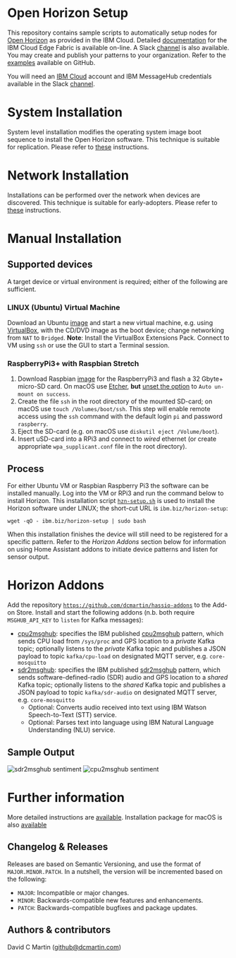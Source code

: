 # Open Horizon Setup

This repository contains sample scripts to automatically setup nodes for [Open Horizon][open-horizon] as provided in the IBM Cloud.  Detailed [documentation][edge-fabric] for the IBM Cloud Edge Fabric is available on-line.  A Slack [channel][edge-slack] is also available.  You may create and publish your patterns to your organization.  Refer to the [examples][examples] available on GitHub.

You will need an [IBM Cloud][ibm-cloud] account and IBM MessageHub credentials available in the Slack [channel][edge-slack].

# System Installation

System level installation modifies the operating system image boot sequence to install the Open Horizon software.  This technique is suitable for replication.  Please refer to [these][system] instructions.

# Network Installation

Installations can be performed over the network when devices are discovered.  This technique is suitable for early-adopters. Please refer to [these][network] instructions.

# Manual Installation

## Supported devices
A target device or virtual environment is required; either of the following are sufficient.

### LINUX (Ubuntu) Virtual Machine
Download an Ubuntu [image][ubuntu-image] and start a new virtual machine, e.g. using [VirtualBox][virtualbox], with the CD/DVD image as the boot device; change networking from `NAT` to `Bridged`.  **Note**: Install the VirtualBox Extensions Pack.  Connect to VM using `ssh` or use the GUI to start a Terminal session.

### RaspberryPi3+ with Raspbian Stretch
1. Download Raspbian [image][raspbian-image] for the RaspberryPi3 and flash a 32 Gbyte+ micro-SD card.  On macOS use [Etcher][etcher-io], **but** <ins>unset the option</ins> to `Auto un-mount on success`.
1. Create the file `ssh` in the root directory of the mounted SD-card; on macOS use `touch /Volumes/boot/ssh`.  This step will enable remote access using the `ssh` command with the default login `pi` and password `raspberry`.
1. Eject the SD-card (e.g. on macOS use `diskutil eject /Volume/boot`).
1. Insert uSD-card into a RPi3 and connect to _wired_ ethernet (or create appropriate `wpa_supplicant.conf` file in the root directory).

## Process
For either Ubuntu VM or Raspbian Raspberry Pi3 the software can be installed manually.  Log into the VM or RPi3 and run the command below to install Horizon.  This installation script [`hzn-setup.sh`][horizon-setup] is used to install the Horizon software under LINUX; the short-cut URL is `ibm.biz/horizon-setup`:
```
wget -qO - ibm.biz/horizon-setup | sudo bash
```
When this installation finishes the device will still need to be registered for a specific pattern.  Refer to the _Horizon Addons_ section below for information on using Home Assistant addons to initiate device patterns and listen for sensor output.

# Horizon Addons

Add the repository [`https://github.com/dcmartin/hassio-addons`][dcm-addons] to the Add-on Store.  Install and start the following addons (n.b. both require `MSGHUB_API_KEY` to `listen` for Kafka messages):

+ [cpu2msghub][cpu2msghub-addon]: specifies the IBM published [cpu2msghub][cpu2msghub-pattern] pattern, which sends CPU load from `/sys/proc` and GPS location to a _private_ Kafka topic; optionally listens to the _private_ Kafka topic and publishes a JSON payload to topic `kafka/cpu-load` on designated MQTT server, e.g. `core-mosquitto`
+ [sdr2msghub][sdr2msghub-addon]: specifies the IBM published [sdr2msghub][sdr2msghub-pattern] pattern, which sends software-defined-radio (SDR) audio and GPS location to a _shared_ Kafka topic; optionally listens to the _shared_ Kafka topic and publishes a JSON payload to topic `kafka/sdr-audio` on designated MQTT server, e.g. `core-mosquitto`
  - Optional: Converts audio received into text using IBM Watson Speech-to-Text (STT) service.
  - Optional: Parses text into language using IBM Natural Language Understanding (NLU) service.

## Sample Output

![sdr2msghub sentiment](https://github.com/dcmartin/hassio-addons/raw/master/sdr2msghub/sdr2msghub_sentiment.png?raw=true "SDR2MSGHUB")
![cpu2msghub sentiment](https://github.com/dcmartin/hassio-addons/raw/master/cpu2msghub/cpu2msghub_cpu.png?raw=true "CPU2MSGHUB")

# Further information

More detailed instructions are [available][edge-install].  Installation package for macOS is also [available][macos-install]

## Changelog & Releases

Releases are based on Semantic Versioning, and use the format
of ``MAJOR.MINOR.PATCH``. In a nutshell, the version will be incremented
based on the following:

- ``MAJOR``: Incompatible or major changes.
- ``MINOR``: Backwards-compatible new features and enhancements.
- ``PATCH``: Backwards-compatible bugfixes and package updates.

## Authors & contributors

David C Martin (github@dcmartin.com)


[commits]: https://github.com/dcmartin/open-horizon/setup/commits/master
[contributors]: https://github.com/dcmartin/open-horizon/setup/graphs/contributors
[cpu2msghub-addon]: https://github.com/dcmartin/hassio-addons/tree/master/cpu2msghub
[cpu2msghub-pattern]: https://github.com/open-horizon/examples/tree/master/edge/msghub/cpu2msghub
[dcm-addons]: https://github.com/dcmartin/hassio-addons
[dcmartin]: https://github.com/dcmartin
[docker]: https://www.docker.com/
[edge-fabric]: https://console.test.cloud.ibm.com/docs/services/edge-fabric/getting-started.html
[edge-install]: https://console.test.cloud.ibm.com/docs/services/edge-fabric/adding-devices.html
[edge-slack]: https://ibm-appsci.slack.com/messages/edge-fabric-users/
[etcher-io]: https://www.balena.io/etcher/
[examples]: https://github.com/open-horizon/examples
[ha-addons]: https://github.com/hassio-addons
[ha-home]: https://www.home-assistant.io/
[hassio-install]: https://www.home-assistant.io/hassio/installation/
[hassio-setup]: https://github.com/dcmartin/open-horizon/blob/master/setup/hassio-install.sh
[horizon-setup]: https://github.com/dcmartin/open-horizon/blob/master/setup/hzn-install.sh
[ibm-apikeys]: https://console.bluemix.net/iam/#/apikeys
[ibm-cloud]: http://cloud.ibm.com/
[ibm-registration]: https://console.bluemix.net/registration/
[issue]: https://github.com/dcmartin/open-horizon/setup/issues
[keepchangelog]: http://keepachangelog.com/en/1.0.0/
[macos-install]: https://github.com/open-horizon/anax/releases
[network]: https://github.com/dcmartin/open-horizon/tree/master/setup/NETWORK.md
[open-horizon]: https://github.com/open-horizon
[raspbian-image]: https://www.raspberrypi.org/downloads/raspbian/
[releases]: https://github.com/dcmartin/open-horizon/setup/releases
[repository]: https://github.com/dcmartin/open-horizon/setup
[sdr2msghub-addon]: https://github.com/dcmartin/hassio-addons/tree/master/sdr2msghub
[sdr2msghub-pattern]: https://github.com/open-horizon/examples/tree/master/edge/msghub/sdr2msghub
[setup-readme]: https://github.com/dcmartin/open-horizon/blob/master/setup/README.md
[setupdir]: https://github.com/dcmartin/open-horizon/tree/master/setup
[system]: https://github.com/dcmartin/open-horizon/tree/master/setup/SYSTEM.md
[ubuntu-image]: http://releases.ubuntu.com/18.04.1/
[virtualbox]: http://www.virtualbox.org/
